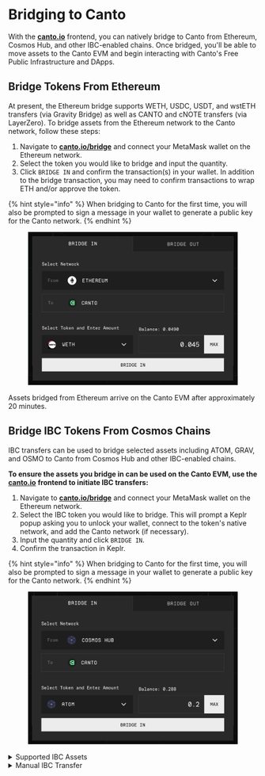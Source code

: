 # Bridging to Canto

With the [**canto.io**](https://canto.io/bridge) frontend, you can natively bridge to Canto from Ethereum, Cosmos Hub, and other IBC-enabled chains. Once bridged, you'll be able to move assets to the Canto EVM and begin interacting with Canto's Free Public Infrastructure and DApps.

## Bridge Tokens From Ethereum <a href="#from-ethereum" id="from-ethereum"></a>

At present, the Ethereum bridge supports WETH, USDC, USDT, and wstETH transfers (via Gravity Bridge) as well as CANTO and cNOTE transfers (via LayerZero). To bridge assets from the Ethereum network to the Canto network, follow these steps:

1. Navigate to [**canto.io/bridge**](https://canto.io/bridge) and connect your MetaMask wallet on the Ethereum network.
2. Select the token you would like to bridge and input the quantity.
3. Click `BRIDGE IN` and confirm the transaction(s) in your wallet. In addition to the bridge transaction, you may need to confirm transactions to wrap ETH and/or approve the token.

{% hint style="info" %}
When bridging to Canto for the first time, you will also be prompted to sign a message in your wallet to generate a public key for the Canto network.
{% endhint %}

<figure><img src="../../.gitbook/assets/bridge-in.png" alt=""><figcaption></figcaption></figure>

Assets bridged from Ethereum arrive on the Canto EVM after approximately 20 minutes.

## Bridge IBC Tokens From Cosmos Chains <a href="#from-cosmos" id="from-cosmos"></a>

IBC transfers can be used to bridge selected assets including ATOM, GRAV, and OSMO to Canto from Cosmos Hub and other IBC-enabled chains.

**To ensure the assets you bridge in can be used on the Canto EVM, use the** [**canto.io**](https://canto.io/bridge) **frontend to initiate IBC transfers:**

1. Navigate to [**canto.io/bridge**](https://canto.io/bridge) and connect your MetaMask wallet on the Ethereum network.
2. Select the IBC token you would like to bridge. This will prompt a Keplr popup asking you to unlock your wallet, connect to the token's native network, and add the Canto network (if necessary).
3. Input the quantity and click `BRIDGE IN`.
4. Confirm the transaction in Keplr.

{% hint style="info" %}
When bridging to Canto for the first time, you will also be prompted to sign a message in your wallet to generate a public key for the Canto network.
{% endhint %}

<figure><img src="../../.gitbook/assets/bridge-in-atom.png" alt=""><figcaption></figcaption></figure>

<details>

<summary>Supported IBC Assets</summary>

* SOMM
* GRAV
* AKT
* OSMO
* CRE
* KAVA
* INJ\*
* CMDX
* DVPN
* EVMOS\*
* XPRT
* stkATOM
* STRD
* stEVMOS
* stATOM
* stJUNO
* stOSMO
* stSTARS
* QCK
* qATOM
* qREGEN
* qSTARS

\*limited compatibility with canto.io – see [Manual IBC Transfer](to-canto.md#manual-ibc-transfer).

</details>

<details>

<summary>Manual IBC Transfer</summary>

Advanced users may wish to initiate IBC transfers manually. Before doing so, ensure the token you are transferring is one of the [Supported IBC Assets](to-canto.md#supported-ibc-assets) and that you are bridging the token from its native chain.

**Do not attempt to IBC transfer tokens to the Canto address in your Keplr wallet. Follow the instructions below.**

1. Navigate to [**canto.io/bridge**](https://canto.io/bridge) and connect your MetaMask wallet on the Ethereum network.
2. If bridging to Canto for the first time, **generate a Canto public key** by clicking on the red banner at the top of the page and signing the message with your wallet.
3. Open the sidebar by clicking the burger icon in the top-left corner of the page and click `add to keplr` to add the Canto network to Keplr.
4. Copy your Canto native address from the center of the page.
5. Make sure the "Show Advanced IBC Transfers" option is toggled on in Keplr wallet settings.
6. Switch to the chain you are trying to bridge from and click `IBC Transfer`.
7. Select _Canto Mainnet_ as the destination chain.
8. **If bridging for the first time, add Canto by clicking "New IBC Transfer Channel" and selecting Canto Mainnet. Enter the correct channel for the chain you are bridging from.**
   * Cosmos Hub: `channel-358`
   * Gravity Bridge: `channel-88`
   * Kava: `channel-87`
   * Akash: `channel-59`
   * Osmosis: `channel-550`
   * Injective: `channel-99`
   * Comdex: `channel-58`
   * Crescent: `channel-34`
   * Sommelier: `channel-2`
   * Sentinel: `channel-71`
   * Evmos: `channel-62`
   * Persistence: `channel-80`
   * Stride: `channel-74`
   * Quicksilver: `channel-24`
9. Enter the amount you want to transfer and complete the transaction. Your tokens should arrive after a few minutes.

</details>
